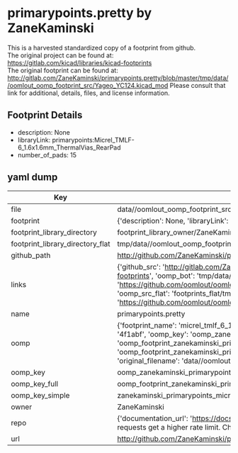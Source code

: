 # primarypoints.pretty by ZaneKaminski  
This is a harvested standardized copy of a footprint from github.  
The original project can be found at:  
https://gitlab.com/kicad/libraries/kicad-footprints  
The original footprint can be found at:
http://gitlab.com/ZaneKaminski/primarypoints.pretty/blob/master/tmp/data//oomlout_oomp_footprint_src/Yageo_YC124.kicad_mod
Please consult that link for additional, details, files, and license information.  
## Footprint Details
* description: None  
* libraryLink: primarypoints:Micrel_TMLF-6_1.6x1.6mm_ThermalVias_RearPad  
* number_of_pads: 15  
## yaml dump  
| Key | Value |  
| --- | --- |  
| file | data//oomlout_oomp_footprint_src/primarypoints.pretty/Micrel_TMLF-6_1.6x1.6mm_ThermalVias_RearPad.kicad_mod |  
| footprint | {'description': None, 'libraryLink': 'primarypoints:Micrel_TMLF-6_1.6x1.6mm_ThermalVias_RearPad', 'number_of_pads': 15} |  
| footprint_library_directory | footprint_library_owner/ZaneKaminski_primarypoints.pretty |  
| footprint_library_directory_flat | tmp/data//oomlout_oomp_footprint_src/footprints_flat/zanekaminski_primarypoints_micrel_tmlf_6_1_6x1_6mm_thermalvias_rearpad/working |  
| github_path | http://github.com/ZaneKaminski/primarypoints.pretty/blob/master/tmp/data//oomlout_oomp_footprint_src/Micrel_TMLF-6_1.6x1.6mm_ThermalVias_RearPad.kicad_mod |  
| links | {'github_src': 'http://gitlab.com/ZaneKaminski/primarypoints.pretty/blob/master/tmp/data//oomlout_oomp_footprint_src/Yageo_YC124.kicad_mod', 'github_src_repo': 'https://gitlab.com/kicad/libraries/kicad-footprints', 'oomp_bot': 'tmp/data//oomlout_oomp_footprint_src/footprints/zanekaminski_primarypoints_micrel_tmlf_6_1_6x1_6mm_thermalvias_rearpad/working', 'oomp_bot_github': 'https://github.com/oomlout/oomlout_oomp_footprint_bot/tree/main/tmp/data//oomlout_oomp_footprint_src/footprints/zanekaminski_primarypoints_micrel_tmlf_6_1_6x1_6mm_thermalvias_rearpad/working', 'oomp_src_flat': 'footprints_flat/tmp/data//oomlout_oomp_footprint_src/footprints_flat/zanekaminski_primarypoints_micrel_tmlf_6_1_6x1_6mm_thermalvias_rearpad/working', 'oomp_src_flat_github': 'https://github.com/oomlout/oomlout_oomp_footprint_src/tree/main/tmp/data//oomlout_oomp_footprint_src/footprints_flat/zanekaminski_primarypoints_micrel_tmlf_6_1_6x1_6mm_thermalvias_rearpad/working'} |  
| name | primarypoints.pretty |  
| oomp | {'footprint_name': 'micrel_tmlf_6_1_6x1_6mm_thermalvias_rearpad', 'library_name': 'primarypoints', 'md5': '4f1abf2c7116223e749187aee7b765a6', 'md5_10': '4f1abf2c71', 'md5_5': '4f1ab', 'md5_6': '4f1abf', 'oomp_key': 'oomp_zanekaminski_primarypoints_micrel_tmlf_6_1_6x1_6mm_thermalvias_rearpad', 'oomp_key_extra': 'oomp_footprint_zanekaminski_primarypoints_micrel_tmlf_6_1_6x1_6mm_thermalvias_rearpad', 'oomp_key_full': 'oomp_footprint_zanekaminski_primarypoints_micrel_tmlf_6_1_6x1_6mm_thermalvias_rearpad_4f1abf', 'oomp_key_simple': 'zanekaminski_primarypoints_micrel_tmlf_6_1_6x1_6mm_thermalvias_rearpad', 'original_filename': 'data//oomlout_oomp_footprint_src/primarypoints.pretty/Micrel_TMLF-6_1.6x1.6mm_ThermalVias_RearPad.kicad_mod', 'owner_name': 'zanekaminski'} |  
| oomp_key | oomp_zanekaminski_primarypoints_micrel_tmlf_6_1_6x1_6mm_thermalvias_rearpad |  
| oomp_key_full | oomp_footprint_zanekaminski_primarypoints_micrel_tmlf_6_1_6x1_6mm_thermalvias_rearpad |  
| oomp_key_simple | zanekaminski_primarypoints_micrel_tmlf_6_1_6x1_6mm_thermalvias_rearpad |  
| owner | ZaneKaminski |  
| repo | {'documentation_url': 'https://docs.github.com/rest/overview/resources-in-the-rest-api#rate-limiting', 'message': "API rate limit exceeded for 84.66.142.224. (But here's the good news: Authenticated requests get a higher rate limit. Check out the documentation for more details.)"} |  
| url | http://github.com/ZaneKaminski/primarypoints.pretty |  

